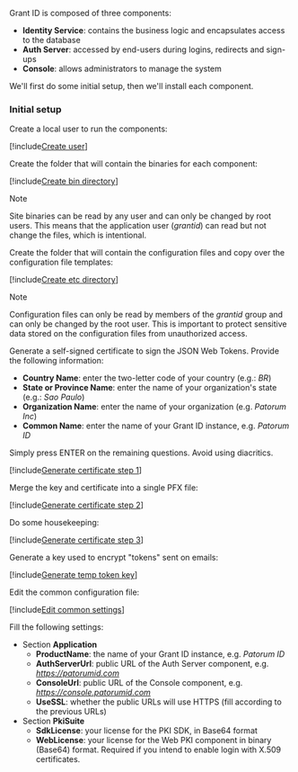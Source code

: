 ﻿Grant ID is composed of three components:

* **Identity Service**: contains the business logic and encapsulates access to the database
* **Auth Server**: accessed by end-users during logins, redirects and sign-ups
* **Console**: allows administrators to manage the system

We'll first do some initial setup, then we'll install each component.

### Initial setup

Create a local user to run the components:

[!include[Create user](../../../../../../includes/grant-id/linux/create-user.md)]

Create the folder that will contain the binaries for each component:

[!include[Create bin directory](../../../../../../includes/grant-id/linux/create-bin-dir.md)]

> [!NOTE]
> Site binaries can be read by any user and can only be changed by root users. This means that the application user (*grantid*) can read but not change the files, which is intentional.

Create the folder that will contain the configuration files and copy over the configuration file templates:

[!include[Create etc directory](../../../../../../includes/grant-id/linux/create-etc-dir.md)]

> [!NOTE]
> Configuration files can only be read by members of the *grantid* group and can only be changed by the root user. This is important to protect sensitive data stored on the configuration files from unauthorized access.

Generate a self-signed certificate to sign the JSON Web Tokens. Provide the following information:

* **Country Name**: enter the two-letter code of your country (e.g.: *BR*)
* **State or Province Name**: enter the name of your organization's state (e.g.: *Sao Paulo*)
* **Organization Name**: enter the name of your organization (e.g. *Patorum Inc*)
* **Common Name**: enter the name of your Grant ID instance, e.g. *Patorum ID*

Simply press ENTER on the remaining questions. Avoid using diacritics.

[!include[Generate certificate step 1](../../../../../../includes/grant-id/linux/gen-cert-step1.md)]

Merge the key and certificate into a single PFX file:

[!include[Generate certificate step 2](../../../../../../includes/grant-id/linux/gen-cert-step2.md)]

Do some housekeeping:

[!include[Generate certificate step 3](../../../../../../includes/grant-id/linux/gen-cert-step3.md)]

Generate a key used to encrypt "tokens" sent on emails:

[!include[Generate temp token key](../../../../../../includes/grant-id/linux/gen-temp-token-key.md)]

Edit the common configuration file:

[!include[Edit common settings](../../../../../../includes/grant-id/linux/edit-settings-common.md)]

Fill the following settings:

* Section **Application**
  * **ProductName**: the name of your Grant ID instance, e.g. *Patorum ID*
  * **AuthServerUrl**: public URL of the Auth Server component, e.g. *https://patorumid.com*
  * **ConsoleUrl**: public URL of the Console component, e.g. *https://console.patorumid.com*
  * **UseSSL**: whether the public URLs will use HTTPS (fill according to the previous URLs)
* Section **PkiSuite**
  * **SdkLicense**: your license for the PKI SDK, in Base64 format
  * **WebLicense**: your license for the Web PKI component in binary (Base64) format. Required if you intend to enable login with X.509 certificates.
